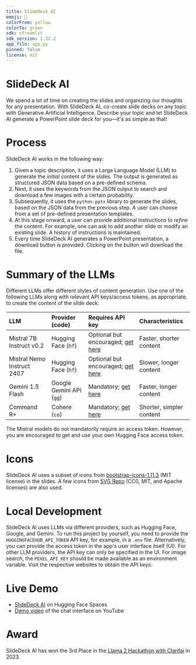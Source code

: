 ```yaml
---
title: SlideDeck AI
emoji: 🏢
colorFrom: yellow
colorTo: green
sdk: streamlit
sdk_version: 1.32.2
app_file: app.py
pinned: false
license: mit
---
```


# SlideDeck AI

We spend a lot of time on creating the slides and organizing our thoughts for any presentation. 
With SlideDeck AI, co-create slide decks on any topic with Generative Artificial Intelligence.
Describe your topic and let SlideDeck AI generate a PowerPoint slide deck for you—it's as simple as that!


# Process

SlideDeck AI works in the following way:

1. Given a topic description, it uses a Large Language Model (LLM) to generate the *initial* content of the slides. 
The output is generated as structured JSON data based on a pre-defined schema.
2. Next, it uses the keywords from the JSON output to search and download a few images with a certain probability.
3. Subsequently, it uses the `python-pptx` library to generate the slides, 
based on the JSON data from the previous step. 
A user can choose from a set of pre-defined presentation templates.
4. At this stage onward, a user can provide additional instructions to *refine* the content.
For example, one can ask to add another slide or modify an existing slide.
A history of instructions is maintained.
5. Every time SlideDeck AI generates a PowerPoint presentation, a download button is provided.
Clicking on the button will download the file.


# Summary of the LLMs

Different LLMs offer different styles of content generation. Use one of the following LLMs along with relevant API keys/access tokens, as appropriate, to create the content of the slide deck:

| LLM | Provider (code) | Requires API key                                                            | Characteristics |
| :-------- | :------- |:----------------------------------------------------------------------------| :------- |
| Mistral 7B Instruct v0.2 | Hugging Face (`hf`) | Optional but encouraged; [get here](https://huggingface.co/settings/tokens) | Faster, shorter content |
| Mistral Nemo Instruct 2407 | Hugging Face (`hf`) | Optional but encouraged; [get here](https://huggingface.co/settings/tokens) | Slower, longer content |
| Gemini 1.5 Flash | Google Gemini API (`gg`) | Mandatory; [get here](https://aistudio.google.com/apikey)                   | Faster, longer content |
| Command R+ | Cohere (`co`) | Mandatory; [get here](https://dashboard.cohere.com/api-keys)                | Shorter, simpler content |

The Mistral models do not mandatorily require an access token. However, you are encouraged to get and use your own Hugging Face access token.


# Icons

SlideDeck AI uses a subset of icons from [bootstrap-icons-1.11.3](https://github.com/twbs/icons)
 (MIT license) in the slides. A few icons from [SVG Repo](https://www.svgrepo.com/)
(CC0, MIT, and Apache licenses) are also used. 


# Local Development

SlideDeck AI uses LLMs via different providers, such as Hugging Face, Google, and Gemini.
To run this project by yourself, you need to provide the `HUGGINGFACEHUB_API_TOKEN` API key,
for example, in a `.env` file. Alternatively, you can provide the access token in the app's user interface itself (UI). For other LLM providers, the API key can only be specified in the UI.  For image search, the `PEXEL_API_KEY` should be made available as an environment variable. 
Visit the respective websites to obtain the API keys.


# Live Demo

- [SlideDeck AI](https://huggingface.co/spaces/barunsaha/slide-deck-ai) on Hugging Face Spaces
- [Demo video](https://youtu.be/QvAKzNKtk9k) of the chat interface on YouTube


# Award

SlideDeck AI has won the 3rd Place in the [Llama 2 Hackathon with Clarifai](https://lablab.ai/event/llama-2-hackathon-with-clarifai) in 2023.